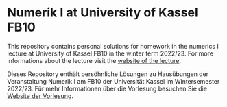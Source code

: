 # Numerik I at University of Kassel FB10
This repository contains personal solutions for homework in the numerics I lecture at University of Kassel FB10 in the winter term 2022/23. For more informations about the lecture visit the [website of the lecture](https://portal.uni-kassel.de/qisserver/rds?state=verpublish&status=init&vmfile=no&moduleCall=webInfo&publishConfFile=webInfo&publishSubDir=veranstaltung&veranstaltung.veranstid=177600).

Dieses Repository enthält persöhnliche Lösungen zu Hausübungen der Veranstaltung Numerik I am FB10 der Universität Kassel im Wintersemester 2022/23. Für mehr Informationen über die Vorlesung besuchen Sie die [Website der Vorlesung](https://portal.uni-kassel.de/qisserver/rds?state=verpublish&status=init&vmfile=no&moduleCall=webInfo&publishConfFile=webInfo&publishSubDir=veranstaltung&veranstaltung.veranstid=177600).
